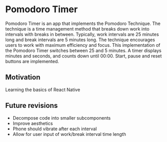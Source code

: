 # Pomodoro Timer
Pomodoro Timer is an app that implements the Pomodoro Technique. The technique is a time management method that breaks down work into intervals with breaks in between. Typically, work intervals are 25 minutes long and break intervals are 5 minutes long. The technique encourages users to work with maximum efficiency and focus.
This implementation of the Pomodoro Timer switches between 25 and 5 minutes. A timer displays minutes and seconds, and counts down until 00:00. Start, pause and reset buttons are implemented.
## Motivation
Learning the basics of React Native
## Future revisions
* Decompose code into smaller subcomponents
* Improve aesthetics
* Phone should vibrate after each interval
* Allow for user input of work/break interval time length
